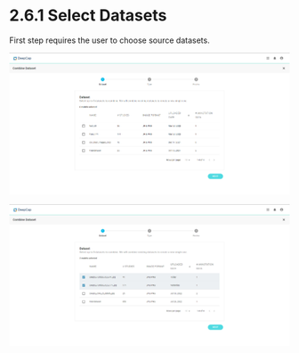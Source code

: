 # 2.6.1 Select Datasets

First step requires the user to choose source datasets.

![Step #1 of combine dataset shows the list of all uploaded datasets, with or without annotation](../../.gitbook/assets/con-2-6-2.png)

![Select more than one datasets to combine](../../.gitbook/assets/con-2-6-3.png)



